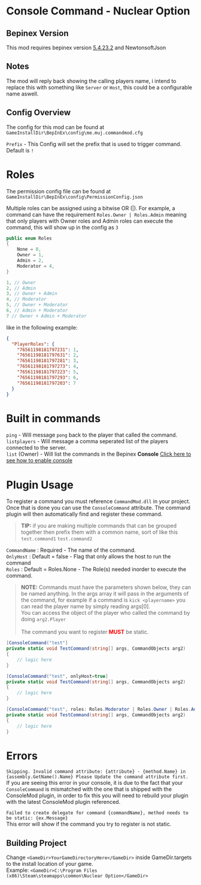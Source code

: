 # Console Command - Nuclear Option

## Bepinex Version
This mod requires bepinex version [5.4.23.2](https://github.com/BepInEx/BepInEx/releases/tag/v5.4.23.2) and NewtonsoftJson

## Notes
The mod will reply back showing the calling players name, i intend to replace this with something like `Server` or `Host`, this could be a configurable name aswell. 

## Config Overview

The config for this mod can be found at `GameInstallDir\BepInEx\config\me.muj.commandmod.cfg`

`Prefix` - This Config will set the prefix that is used to trigger command. Default is `!`

# Roles

The permission config file can be found at `GameInstallDir\BepInEx\config\PermissionConfig.json`

Multiple roles can be assigned using a bitwise OR (|). For example, a command can have the requirement `Roles.Owner | Roles.Admin`
meaning that only players with Owner roles and Admin roles can execute the command, this will show up in the config as `3`

```csharp
public enum Roles
{
    None = 0,
    Owner = 1,
    Admin = 2,
    Moderator = 4,
}

1, // Owner
2, // Admin
3, // Owner + Admin
4, // Moderator
5, // Owner + Moderator
6, // Admin + Moderator
7 // Owner + Admin + Moderator
```

like in the following example:
```json
{
  "PlayerRoles": {
    "76561198181797231": 1,
    "76561198181797631": 2,
    "76561198181797281": 3,
    "76561198181797273": 4,
    "76561198181797223": 5,
    "76561198181797293": 6,
    "76561198181797203": 7
  }
}
```




# Built in commands

`ping` - Will message `pong` back to the player that called the command. <br>
`listplayers` - Will message a comma seperated list of the players connected to the server. <br>
`list` (Owner) - Will list the commands in the Bepinex **Console** [Click here to see how to enable console](https://docs.bepinex.dev/articles/user_guide/troubleshooting.html) <br>

# Plugin Usage

To register a command you must reference `CommandMod.dll` in your project. Once that is done you can use the `ConsoleCommand` attribute. 
The command plugin will then automatically find and register these command. <br>

> **TIP:** if you are making multiple commands that can be grouped together then prefix them with a common name, sort of like this `test.command1` `test.command2` <br/> 

`CommandName` : Required - The name of the command. <br> 
`OnlyHost` : Default = false - Flag that only allows the host to run the command <br>
`Roles` : Default = Roles.None - The Role(s) needed inorder to execute the command.

>**NOTE:** Commands must have the parameters shown below, they can be named anything. In the args array it will pass in the arguments of the command, 
> for example if a command is `kick <playername>` you can read the player name by simply reading args[0].
> <br/>
> You can access the object of the player who called the command by doing `arg2.Player` <br>
> <br>
> The command you want to register <b style="color:red;">MUST</b> be static.

```csharp
[ConsoleCommand("test"]
private static void TestCommand(string[] args, CommandObjects arg2)
{
    // logic here
}

[ConsoleCommand("test", onlyHost=true]
private static void TestCommand(string[] args, CommandObjects arg2)
{
    // logic here
}

[ConsoleCommand("test", roles: Roles.Moderator | Roles.Owner | Roles.Admin)]
private static void TestCommand(string[] args, CommandObjects arg2)
{
    // logic here
}
```

# Errors

`Skipping. Invalid command attribute: {attribute} - {method.Name} in {assembly.GetName().Name} Please Update the command attribute first.` <br>
If you are seeing this error in your console, it is due to the fact that your `ConsoleCommand` is mismatched with the one that is shipped with the ConsoleMod plugin, 
in order to fix this you will need to rebuild your plugin with the latest ConsoleMod plugin referenced.

`Failed to create delegate for command {commandName}, method needs to be static: {ex.Message}` <br>
This error will show if the command you try to register is not static.

## Building Project

Change `<GameDir>YourGameDirectoryHere</GameDir>` inside GameDir.targets to the install location of your game. <br>
Example: `<GameDir>C:\Program Files (x86)\Steam\steamapps\common\Nuclear Option</GameDir>`